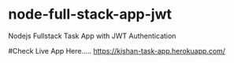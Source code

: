 # node-full-stack-app-jwt
Nodejs Fullstack Task App with JWT Authentication

#Check Live App Here.....
https://kishan-task-app.herokuapp.com/
